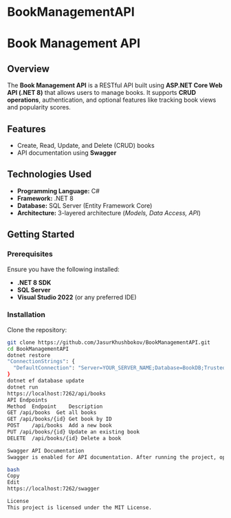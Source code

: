 # BookManagementAPI
# Book Management API

## Overview

The **Book Management API** is a RESTful API built using **ASP.NET Core Web API (.NET 8)** that allows users to manage books. It supports **CRUD operations**, authentication, and optional features like tracking book views and popularity scores.

## Features

- Create, Read, Update, and Delete (CRUD) books  
- API documentation using **Swagger**  

## Technologies Used

- **Programming Language:** C#  
- **Framework:** .NET 8  
- **Database:** SQL Server (Entity Framework Core)  
- **Architecture:** 3-layered architecture (*Models, Data Access, API*)  

## Getting Started  

### Prerequisites  

Ensure you have the following installed:  

- **.NET 8 SDK**  
- **SQL Server**  
- **Visual Studio 2022** (or any preferred IDE)  

### Installation  

Clone the repository:  

```sh
git clone https://github.com/JasurKhushbokov/BookManagementAPI.git
cd BookManagementAPI
dotnet restore
"ConnectionStrings": {
  "DefaultConnection": "Server=YOUR_SERVER_NAME;Database=BookDB;Trusted_Connection=True;TrustServerCertificate=True;"
}
dotnet ef database update
dotnet run
https://localhost:7262/api/books
API Endpoints
Method	Endpoint	Description
GET	/api/books	Get all books
GET	/api/books/{id}	Get book by ID
POST	/api/books	Add a new book
PUT	/api/books/{id}	Update an existing book
DELETE	/api/books/{id}	Delete a book

Swagger API Documentation
Swagger is enabled for API documentation. After running the project, open:

bash
Copy
Edit
https://localhost:7262/swagger

License
This project is licensed under the MIT License.
